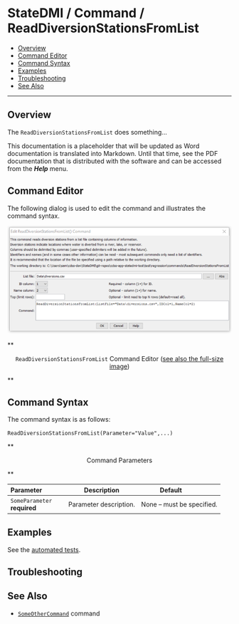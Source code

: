 # StateDMI / Command / ReadDiversionStationsFromList #

* [Overview](#overview)
* [Command Editor](#command-editor)
* [Command Syntax](#command-syntax)
* [Examples](#examples)
* [Troubleshooting](#troubleshooting)
* [See Also](#see-also)

-------------------------

## Overview ##

The `ReadDiversionStationsFromList` does something...

This documentation is a placeholder that will be updated as Word documentation is translated into Markdown.
Until that time, see the PDF documentation that is distributed with the software and can be accessed
from the ***Help*** menu.

## Command Editor ##

The following dialog is used to edit the command and illustrates the command syntax.

![ReadDiversionStationsFromList](ReadDiversionStationsFromList.png)

**<p style="text-align: center;">
`ReadDiversionStationsFromList` Command Editor (<a href="../ReadDiversionStationsFromList.png">see also the full-size image</a>)
</p>**

## Command Syntax ##

The command syntax is as follows:

```text
ReadDiversionStationsFromList(Parameter="Value",...)
```
**<p style="text-align: center;">
Command Parameters
</p>**

| **Parameter**&nbsp;&nbsp;&nbsp;&nbsp;&nbsp;&nbsp;&nbsp;&nbsp;&nbsp;&nbsp;&nbsp;&nbsp; | **Description** | **Default**&nbsp;&nbsp;&nbsp;&nbsp;&nbsp;&nbsp;&nbsp;&nbsp;&nbsp;&nbsp; |
| --------------|-----------------|----------------- |
|`SomeParameter`<br>**required**|Parameter description.|None – must be specified.|

## Examples ##

See the [automated tests](https://github.com/OpenWaterFoundation/cdss-app-statedmi-main/tree/master/test/regression/commands/ReadDiversionStationsFromList).

## Troubleshooting ##

## See Also ##

* [`SomeOtherCommand`](../SomeOtherCommand/SomeOtherCommand) command
